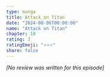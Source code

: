 ```yaml
---
type: manga
title: Attack on Titan
date: "2024-08-06T00:00:00"
name: "Attack on Titan"
chapter: 18
rating: 3
ratingEmoji: "⭐️⭐️⭐️"
share: false
---
```


_[No review was written for this episode]_